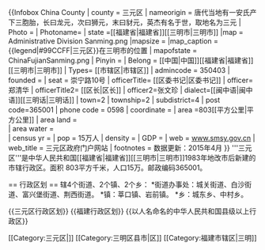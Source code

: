{{Infobox China County
| county  = 三元区
| nameorigin = 唐代当地有一安氏产下三胞胎，长曰龙元，次曰狮元，末曰豺元，英杰有名于世，取地名为三元
| Photo = 
| Photoname=
| state =[[福建省|福建省]][[三明市|三明市]]
|map             = Administrative Division Sanming.png
|mapsize         = <!-- 地图尺寸 -->
|map_caption     = {{legend|#99CCFF|三元区}}在三明市的位置
| mapofstate = ChinaFujianSanming.png
| Pinyin   = 
| Belong = [[中国|中国]][[福建省|福建省]][[三明市|三明市]]
| Types= [[市辖区|市辖区]]
| admincode = 350403
| founded = 
| seat = 崇宁路10号
| officerTitle= [[区委书记|区委书记]]
| officer=郑清华
| officerTitle2= [[区长|区长]]
| officer2=张文珍
| dialect=[[闽中语|闽中语]][[三明话|三明话]]
| town=2
| township=2
| subdistrict=4
| post code=365001
| phone code = 0598
| coordinate = 
| area =803[[平方公里|平方公里]]
| area land =  
| area water =  
| census yr = 
| pop = 15万人
| density = 
| GDP = 
| web = www.smsy.gov.cn
| web_title = 三元区政府门户网站
| footnotes  = 数据更新：2015年4月
}}
'''三元区'''是中华人民共和国[[福建省|福建省]][[三明市|三明市]]1983年地改市后新建的市辖行政区。面积 803平方千米，人口15万。邮政编码365001。

== 行政区划 ==
辖4个街道、2个镇、2个乡：
*街道办事处：城关街道、白沙街道、富兴堡街道、荆西街道。
*镇：莘口镇、岩前镇。
*乡：城东乡、中村乡。

{{三元区行政区划}}
{{福建行政区划}}
{{以人名命名的中华人民共和国县级以上行政区}}

[[Category:三元区|]]
[[Category:三明区县市|区]]
[[Category:福建市辖区|三明]]